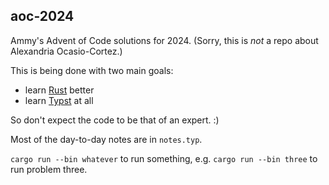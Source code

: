 ## aoc-2024

Ammy's Advent of Code solutions for 2024. (Sorry, this is _not_ a repo about Alexandria Ocasio-Cortez.)

This is being done with two main goals:
- learn [Rust](https://www.rust-lang.org/) better
- learn [Typst](https://typst.app) at all

So don't expect the code to be that of an expert. :)

Most of the day-to-day notes are in `notes.typ`.

`cargo run --bin whatever` to run something, e.g. `cargo run --bin three` to run problem three.
